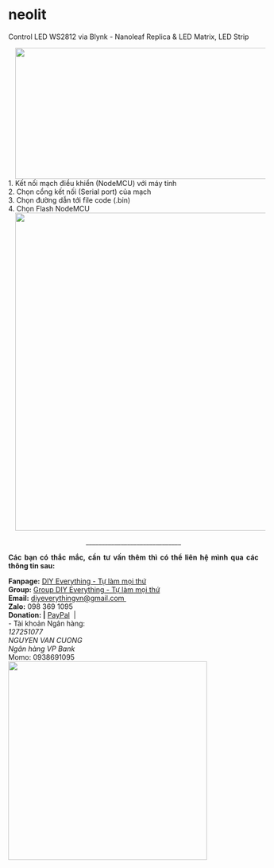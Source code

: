 # neolit
Control LED WS2812 via Blynk - Nanoleaf Replica &amp; LED Matrix, LED Strip
<div class="separator" style="clear: both; text-align: center;"><a href="https://blogger.googleusercontent.com/img/a/AVvXsEico_JrS0BbV2aVflZjWueUmRFzQxbhr7q-Em4f9wocow6t7euc10sc4BYXWNI_oLimW_JfUwRpNpJREXXSdWoxGogCjhkK6ByY1u2O4dgacccAJ7QLprShycXBe2jJMUFSnL8BNve2lS1LmC4un7jxom6qZClJHh3R7tnocee19tjhlGnm2mnZ-aidlA=s1000" style="margin-left: 1em; margin-right: 1em;"><img border="0" data-original-height="411" data-original-width="1000" height="264" src="https://blogger.googleusercontent.com/img/a/AVvXsEico_JrS0BbV2aVflZjWueUmRFzQxbhr7q-Em4f9wocow6t7euc10sc4BYXWNI_oLimW_JfUwRpNpJREXXSdWoxGogCjhkK6ByY1u2O4dgacccAJ7QLprShycXBe2jJMUFSnL8BNve2lS1LmC4un7jxom6qZClJHh3R7tnocee19tjhlGnm2mnZ-aidlA=w640-h264" width="640" /></a></div>
<div>1. Kết nối mạch điều khiển (NodeMCU) với máy tính</div><div>2. Chọn cổng kết nối (Serial port) của mạch<br /></div><div>3. Chọn đường dẫn tới file code (.bin)</div><div>4. Chọn Flash NodeMCU</div><div class="separator" style="clear: both; text-align: center;"><a href="https://blogger.googleusercontent.com/img/a/AVvXsEghFB5lPFPFyz4J4tpBR4enE_Zv9c2JDK3G0cKrbekaMNdCKBHd1VjByHKXwDz7Z_ypQN9gE9l4NgjcXJGS1Zhh9wxlUVbZwGbk1PxkaIW8Fya_NEsgx3InjU8nL8o7RJJkj9wubY0qOq_mc0Fu8H_jYh9bQUcj90zSEY3oFkIpkYoq1gkoUy7Ix7Nlpw=s712" style="margin-left: 1em; margin-right: 1em;"><img border="0" data-original-height="712" data-original-width="711" height="640" src="https://blogger.googleusercontent.com/img/a/AVvXsEghFB5lPFPFyz4J4tpBR4enE_Zv9c2JDK3G0cKrbekaMNdCKBHd1VjByHKXwDz7Z_ypQN9gE9l4NgjcXJGS1Zhh9wxlUVbZwGbk1PxkaIW8Fya_NEsgx3InjU8nL8o7RJJkj9wubY0qOq_mc0Fu8H_jYh9bQUcj90zSEY3oFkIpkYoq1gkoUy7Ix7Nlpw=w640-h640" width="640" /></a></div>
<div><div><p style="text-align: center;">______________________________<br /></p><p style="text-align: justify;"><b><span></span>Các bạn có thắc mắc, cần tư vấn thêm thì có thể liên hệ mình qua các thông tin sau:</b></p><div class="MsoNormal"><b>Fanpage:</b>&nbsp;<a href="http://bit.ly/diyeverythingvnfp" target="_blank">DIY Everything - Tự làm mọi thứ</a><br /><b>Group:</b>&nbsp;<a href="http://bit.ly/diyeverythingvngr" target="_blank">Group DIY Everything - Tự làm mọi thứ</a><br /><b>Email:</b>&nbsp;<a href="mailto:diyeverythingvn@gmail.com" target="_blank">diyeverythingvn@gmail.com&nbsp;</a><br /><b>Zalo:</b>&nbsp;098 369 1095<br /><b>Donation: |</b>&nbsp;<a href="http://paypal.me/diyeverythingvie" target="_blank">PayPal</a>&nbsp; |&nbsp;<br />- Tài khoản Ngân hàng:<br /></div></div><div class="MsoNormal"><i>127251077</i></div><div class="MsoNormal"><i>NGUYEN VAN CUONG</i></div><div class="MsoNormal"><i>Ngân hàng VP Bank</i></div></div><div class="MsoNormal">Momo: 0938691095</div><div class="separator" style="clear: both; text-align: center;"><a href="https://blogger.googleusercontent.com/img/a/AVvXsEheV49Zw6DWBXNPp9Kz_AEf6G28G3h441980aeRgTU4X5EaTegH0_L8fFVUjJLWgfWhPcK9qI_wKMeWmllRwTnX1bMXahk2v5dcpQGx5fo-Dq9GLxAsGbFuIBdc5KQHudHJpV9xuB_7z73YesSe15I9Y9dnnFb-2woeaeFVDzBwsOohsWclxJUBlEXbWg=s381" imageanchor="1" style="clear: left; float: left; margin-bottom: 1em; margin-right: 1em;"><img border="0" data-original-height="381" data-original-width="381" height="400" src="https://blogger.googleusercontent.com/img/a/AVvXsEheV49Zw6DWBXNPp9Kz_AEf6G28G3h441980aeRgTU4X5EaTegH0_L8fFVUjJLWgfWhPcK9qI_wKMeWmllRwTnX1bMXahk2v5dcpQGx5fo-Dq9GLxAsGbFuIBdc5KQHudHJpV9xuB_7z73YesSe15I9Y9dnnFb-2woeaeFVDzBwsOohsWclxJUBlEXbWg=w400-h400" width="400" /></a></div>
